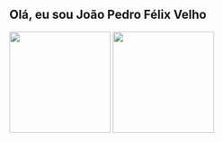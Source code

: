 ## Olá, eu sou João Pedro Félix Velho

<div>
  <img height="180em" src="https://github-readme-stats-vercel.app/api?username=tiofelx%show_icons=true%theme=dracula%include_all_commits=true%cont_private=true"/>
  <img height="180em" src="https://github-readne-stats-vercel.app/api/top-langs/?username=tiofelx%layout=compact%lang_count=16%theme=dracula"/>
</div>

